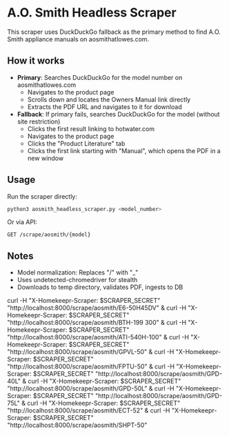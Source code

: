 # A.O. Smith Headless Scraper

This scraper uses DuckDuckGo fallback as the primary method to find A.O. Smith appliance manuals on aosmithatlowes.com.

## How it works
- **Primary**: Searches DuckDuckGo for the model number on aosmithatlowes.com
  - Navigates to the product page
  - Scrolls down and locates the Owners Manual link directly
  - Extracts the PDF URL and navigates to it for download
- **Fallback**: If primary fails, searches DuckDuckGo for the model (without site restriction)
  - Clicks the first result linking to hotwater.com
  - Navigates to the product page
  - Clicks the "Product Literature" tab
  - Clicks the first link starting with "Manual", which opens the PDF in a new window

## Usage
Run the scraper directly:
```bash
python3 aosmith_headless_scraper.py <model_number>
```

Or via API:
```
GET /scrape/aosmith/{model}
```

## Notes
- Model normalization: Replaces "/" with "_"
- Uses undetected-chromedriver for stealth
- Downloads to temp directory, validates PDF, ingests to DB


curl -H "X-Homekeepr-Scraper: $SCRAPER_SECRET" "http://localhost:8000/scrape/aosmith/E6-50H45DV" &
curl -H "X-Homekeepr-Scraper: $SCRAPER_SECRET" "http://localhost:8000/scrape/aosmith/BTH-199 300" &
curl -H "X-Homekeepr-Scraper: $SCRAPER_SECRET" "http://localhost:8000/scrape/aosmith/ATI-540H-100" &
curl -H "X-Homekeepr-Scraper: $SCRAPER_SECRET" "http://localhost:8000/scrape/aosmith/GPVL-50" &
curl -H "X-Homekeepr-Scraper: $SCRAPER_SECRET" "http://localhost:8000/scrape/aosmith/FPTU-50" &
curl -H "X-Homekeepr-Scraper: $SCRAPER_SECRET" "http://localhost:8000/scrape/aosmith/GPD-40L" &
curl -H "X-Homekeepr-Scraper: $SCRAPER_SECRET" "http://localhost:8000/scrape/aosmith/GPD-50L" &
curl -H "X-Homekeepr-Scraper: $SCRAPER_SECRET" "http://localhost:8000/scrape/aosmith/GPD-75L" &
curl -H "X-Homekeepr-Scraper: $SCRAPER_SECRET" "http://localhost:8000/scrape/aosmith/ECT-52" &
curl -H "X-Homekeepr-Scraper: $SCRAPER_SECRET" "http://localhost:8000/scrape/aosmith/SHPT-50" 